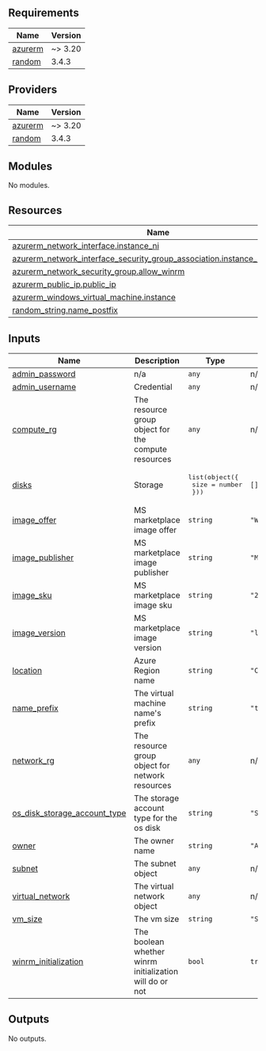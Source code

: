 <!-- BEGIN_TF_DOCS -->
## Requirements

| Name | Version |
|------|---------|
| <a name="requirement_azurerm"></a> [azurerm](#requirement\_azurerm) | ~> 3.20 |
| <a name="requirement_random"></a> [random](#requirement\_random) | 3.4.3 |

## Providers

| Name | Version |
|------|---------|
| <a name="provider_azurerm"></a> [azurerm](#provider\_azurerm) | ~> 3.20 |
| <a name="provider_random"></a> [random](#provider\_random) | 3.4.3 |

## Modules

No modules.

## Resources

| Name | Type |
|------|------|
| [azurerm_network_interface.instance_ni](https://registry.terraform.io/providers/hashicorp/azurerm/latest/docs/resources/network_interface) | resource |
| [azurerm_network_interface_security_group_association.instance_nisga_winrm](https://registry.terraform.io/providers/hashicorp/azurerm/latest/docs/resources/network_interface_security_group_association) | resource |
| [azurerm_network_security_group.allow_winrm](https://registry.terraform.io/providers/hashicorp/azurerm/latest/docs/resources/network_security_group) | resource |
| [azurerm_public_ip.public_ip](https://registry.terraform.io/providers/hashicorp/azurerm/latest/docs/resources/public_ip) | resource |
| [azurerm_windows_virtual_machine.instance](https://registry.terraform.io/providers/hashicorp/azurerm/latest/docs/resources/windows_virtual_machine) | resource |
| [random_string.name_postfix](https://registry.terraform.io/providers/hashicorp/random/3.4.3/docs/resources/string) | resource |

## Inputs

| Name | Description | Type | Default | Required |
|------|-------------|------|---------|:--------:|
| <a name="input_admin_password"></a> [admin\_password](#input\_admin\_password) | n/a | `any` | n/a | yes |
| <a name="input_admin_username"></a> [admin\_username](#input\_admin\_username) | Credential | `any` | n/a | yes |
| <a name="input_compute_rg"></a> [compute\_rg](#input\_compute\_rg) | The resource group object for the compute resources | `any` | n/a | yes |
| <a name="input_disks"></a> [disks](#input\_disks) | Storage | <pre>list(object({<br>    size = number<br>  }))</pre> | `[]` | no |
| <a name="input_image_offer"></a> [image\_offer](#input\_image\_offer) | MS marketplace image offer | `string` | `"WindowsServer"` | no |
| <a name="input_image_publisher"></a> [image\_publisher](#input\_image\_publisher) | MS marketplace image publisher | `string` | `"MicrosoftWindowsServer"` | no |
| <a name="input_image_sku"></a> [image\_sku](#input\_image\_sku) | MS marketplace image sku | `string` | `"2019-Datacenter"` | no |
| <a name="input_image_version"></a> [image\_version](#input\_image\_version) | MS marketplace image version | `string` | `"latest"` | no |
| <a name="input_location"></a> [location](#input\_location) | Azure Region name | `string` | `"Canada Central"` | no |
| <a name="input_name_prefix"></a> [name\_prefix](#input\_name\_prefix) | The virtual machine name's prefix | `string` | `"test-vm"` | no |
| <a name="input_network_rg"></a> [network\_rg](#input\_network\_rg) | The resource group object for network resources | `any` | n/a | yes |
| <a name="input_os_disk_storage_account_type"></a> [os\_disk\_storage\_account\_type](#input\_os\_disk\_storage\_account\_type) | The storage account type for the os disk | `string` | `"Standard_LRS"` | no |
| <a name="input_owner"></a> [owner](#input\_owner) | The owner name | `string` | `"Allen"` | no |
| <a name="input_subnet"></a> [subnet](#input\_subnet) | The subnet object | `any` | n/a | yes |
| <a name="input_virtual_network"></a> [virtual\_network](#input\_virtual\_network) | The virtual network object | `any` | n/a | yes |
| <a name="input_vm_size"></a> [vm\_size](#input\_vm\_size) | The vm size | `string` | `"Standard_A2_v2"` | no |
| <a name="input_winrm_initialization"></a> [winrm\_initialization](#input\_winrm\_initialization) | The boolean whether winrm initialization will do or not | `bool` | `true` | no |

## Outputs

No outputs.
<!-- END_TF_DOCS -->
